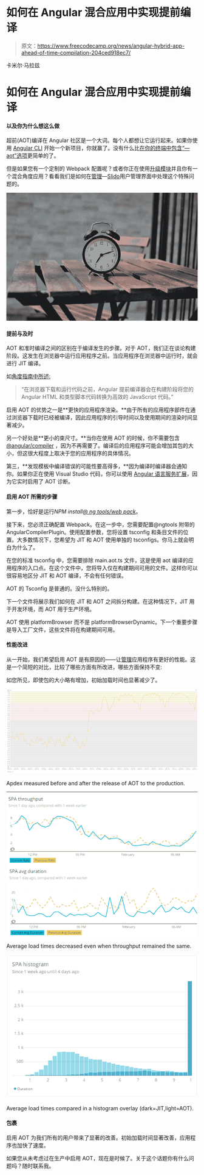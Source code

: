 # 如何在 Angular 混合应用中实现提前编译

> 原文：<https://www.freecodecamp.org/news/angular-hybrid-app-ahead-of-time-compilation-204ced918ec7/>

卡米尔·马拉兹

# 如何在 Angular 混合应用中实现提前编译

#### 以及你为什么想这么做

超前(AOT)编译在 Angular 社区是一个大词。每个人都想让它运行起来。如果你使用 [Angular CLI](https://cli.angular.io/) 开始一个新项目，你就赢了。没有什么比[在你的终端中包含“— aot”选项](https://angular.io/guide/aot-compiler#angular-compilation)更简单的了。

但是如果您有一个定制的 Webpack 配置呢？或者你正在使用[升级模块](https://angular.io/guide/upgrade)并且你有一个混合角度应用？看看我们是如何在[管理](https://admin.sli.do)—[Slido](https://slido.com)用户管理界面中处理这个特殊问题的。

![1*iF8uCp-Dx8BfuCSgkbHvnQ](img/9c1924d703a3bd1052c73564aa825658.png)

#### 提前与及时

AOT 和准时编译之间的区别在于编译发生的步骤。对于 AOT，我们正在谈论构建阶段。这发生在浏览器中运行应用程序之前。当应用程序在浏览器中运行时，就会进行 JIT 编译。

如[角度指南中所述:](https://angular.io/guide/aot-compiler#the-ahead-of-time-aot-compiler)

> “在浏览器下载和运行代码之前，Angular 提前编译器会在构建阶段将您的 Angular HTML 和类型脚本代码转换为高效的 JavaScript 代码。”

启用 AOT 的优势之一是**更快的应用程序渲染。**由于所有的应用程序部件在通过浏览器下载时已经被编译，因此应用程序的引导时间以及使用期间的渲染时间显著减少。

另一个好处是**更小的束尺寸。**当你在使用 AOT 的时候，你不需要包含 [@angular/compiler](https://angular.io/api/core/Compiler) ，因为不再需要了。编译后的应用程序可能会增加其包的大小，但这很大程度上取决于您的应用程序的具体情况。

第三，**发现模板中编译错误的可能性要高得多，**因为编译时编译器会通知你。如果你正在使用 Visual Studio 代码，你可以使用 [Angular 语言服务扩展](https://marketplace.visualstudio.com/items?itemName=Angular.ng-template)，因为它实时启用了 AOT 诊断。

#### 启用 AOT 所需的步骤

第一步，恰好是运行*NPM install[@ ng tools/web pack](https://www.npmjs.com/package/@ngtools/webpack)*。

接下来，您必须正确配置 Webpack。在这一步中，您需要配置@ngtools 附带的 AngularCompilerPlugin。使用配置参数，您将设置 tsconfig 和条目文件的位置。大多数情况下，您希望为 JIT 和 AOT 使用单独的 tsconfigs。你马上就会明白为什么了。

在您的标准 tsconfig 中，您需要排除 main.aot.ts 文件，这是使用 aot 编译的应用程序的入口点。在这个文件中，您将导入仅在构建期间可用的文件。这样你可以很容易地区分 JIT 和 AOT 编译，不会有任何错误。

AOT 的 Tsconfig 是普通的。没什么特别的。

下一个文件将展示我们如何在 JIT 和 AOT 之间拆分构建。在这种情况下，JIT 用于开发环境，而 AOT 用于生产环境。

AOT 使用 platformBrowser 而不是 platformBrowserDynamic。下一个重要步骤是导入工厂文件，这些文件将在构建期间可用。

#### 性能改进

从一开始，我们希望启用 AOT 是有原因的——让[管理](https://admin.sli.do)应用程序有更好的性能。这是一个简短的对比，比较了哪些方面有所改进，哪些方面保持不变:

如您所见，即使包的大小略有增加，初始加载时间也显著减少了。

![1*E9l7k2n4OsqbiQtlg26ANw](img/268fba95f491c25bc9a255b51497fada.png)

Apdex measured before and after the release of AOT to the production.

![1*lgQobPbYaeh8duw-2ePnTg](img/cfebc425c6cdf8d211f9f5e83ef6ebb9.png)

Average load times decreased even when throughput remained the same.

![1*LKYyX2rAR0r1p8zaUA2-kA](img/012208ce5bd13bba8996db3aaa33adff.png)

Average load times compared in a histogram overlay (dark=JIT,light=AOT).

#### 包裹

启用 AOT 为我们所有的用户带来了显著的改善。初始加载时间显著改善，应用程序也加快了速度。

如果您从未考虑过在生产中启用 AOT，现在是时候了。关于这个话题你有什么问题吗？随时联系我。